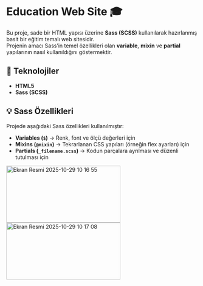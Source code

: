 # Education Web Site 🎓

Bu proje, sade bir HTML yapısı üzerine **Sass (SCSS)** kullanılarak hazırlanmış basit bir eğitim temalı web sitesidir.  
Projenin amacı Sass’in temel özellikleri olan **variable**, **mixin** ve **partial** yapılarının nasıl kullanıldığını göstermektir.

## 🧩 Teknolojiler
- **HTML5**
- **Sass (SCSS)**

## 💡 Sass Özellikleri
Projede aşağıdaki Sass özellikleri kullanılmıştır:

- **Variables (`$`)** → Renk, font ve ölçü değerleri için
- **Mixins (`@mixin`)** → Tekrarlanan CSS yapıları (örneğin flex ayarları) için
- **Partials (`_filename.scss`)** → Kodun parçalara ayrılması ve düzenli tutulması için
<img width="300" height="150" alt="Ekran Resmi 2025-10-29 10 16 55" src="https://github.com/user-attachments/assets/8b98ee92-bc0a-40b1-a1ba-c35ceec53774" />
<img width="300" height="150" alt="Ekran Resmi 2025-10-29 10 17 08" src="https://github.com/user-attachments/assets/1ea99997-21a2-467f-b36a-b796706458bf" />
